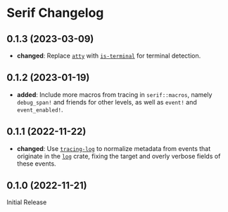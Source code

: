 # Serif Changelog

## 0.1.3 (2023-03-09)

- **changed**: Replace [`atty`] with [`is-terminal`] for terminal detection.

[`atty`]: https://lib.rs/crates/atty
[`is-terminal`]: https://lib.rs/crates/is-terminal

## 0.1.2 (2023-01-19)

- **added**: Include more macros from tracing in `serif::macros`, namely `debug_span!` and friends
  for other levels, as well as `event!` and `event_enabled!`.

## 0.1.1 (2022-11-22)

- **changed**: Use [`tracing-log`] to normalize metadata from events that originate in the [`log`]
  crate, fixing the target and overly verbose fields of these events.

[`tracing-log`]: https://lib.rs/crates/tracing-log
[`log`]: https://lib.rs/crates/log

## 0.1.0 (2022-11-21)

Initial Release

